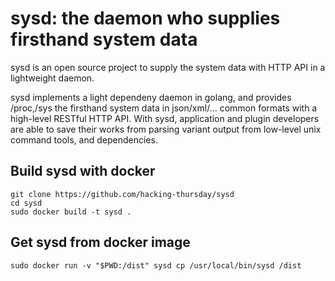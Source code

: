 sysd: the daemon who supplies firsthand system data
====

sysd is an open source project to supply the system data with HTTP API in a
lightweight daemon.

sysd implements a light dependeny daemon in golang, and provides /proc,/sys the
firsthand system data in json/xml/... common formats with a high-level RESTful
HTTP API. With sysd, application and plugin developers are able to save their
works from parsing variant output from low-level unix command tools, and
dependencies.


## Build sysd with docker

```
git clone https://github.com/hacking-thursday/sysd
cd sysd
sudo docker build -t sysd .
```

## Get sysd from docker image

```
sudo docker run -v "$PWD:/dist" sysd cp /usr/local/bin/sysd /dist
```
